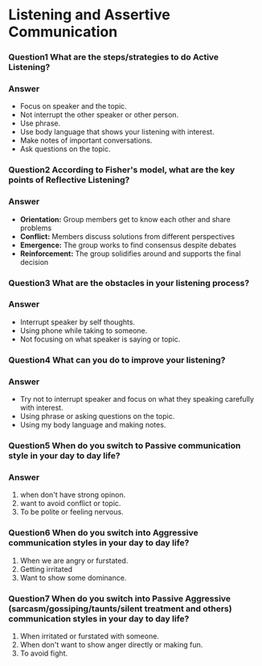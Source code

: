 # Listening and Assertive Communication
### Question1 What are the steps/strategies to do Active Listening?
### Answer
* Focus on speaker and the topic.
* Not interrupt the other speaker or other person.
* Use phrase.
* Use body language that shows your listening with interest.
* Make notes of important conversations.
* Ask questions on the topic. 
### Question2 According to Fisher's model, what are the key points of Reflective Listening? 
### Answer
* **Orientation:** Group members get to know each other and share problems
* **Conflict:** Members discuss solutions from different perspectives
* **Emergence:** The group works to find consensus despite debates
* **Reinforcement:** The group solidifies around and supports the final decision
### Question3 What are the obstacles in your listening process?
### Answer 
* Interrupt speaker by self thoughts.
* Using phone while taking to someone.
* Not focusing on what speaker is saying or topic.
### Question4 What can you do to improve your listening?
### Answer
* Try not to interrupt speaker and focus on what they speaking carefully with interest.
* Using phrase or asking questions on the topic.
* Using my body language and making notes.
### Question5 When do you switch to Passive communication style in your day to day life?
### Answer
1. when don't have strong opinon.
2. want to avoid conflict or topic.
3. To be polite or feeling nervous.
### Question6 When do you switch into Aggressive communication styles in your day to day life?
1. When we are angry or furstated.
2. Getting irritated
3. Want to show some dominance.
### Question7 When do you switch into Passive Aggressive (sarcasm/gossiping/taunts/silent treatment and others) communication styles in your day to day life?
1. When irritated or furstated with someone.
2. When don't want to show anger directly or making fun.
3. To avoid fight.
